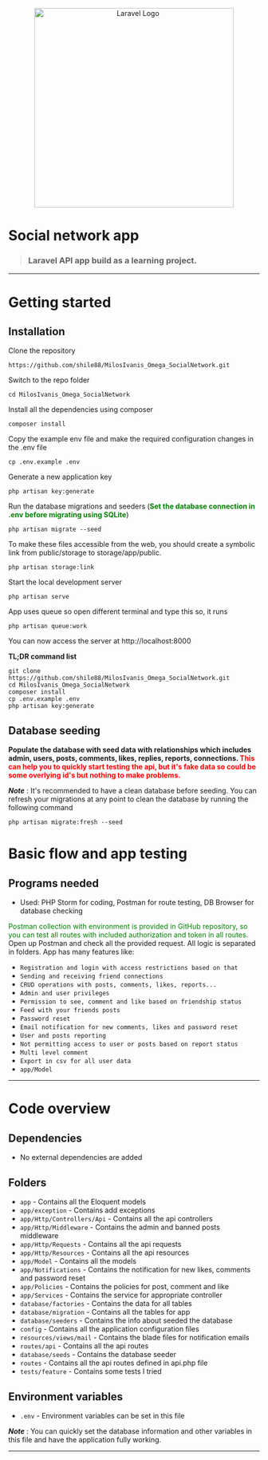 <p align="center"><a href="https://laravel.com" target="_blank"><img src="https://raw.githubusercontent.com/laravel/art/master/logo-lockup/5%20SVG/2%20CMYK/1%20Full%20Color/laravel-logolockup-cmyk-red.svg" width="400" alt="Laravel Logo"></a></p>

# Social network app

> ### Laravel API app build as a learning project. 

---------
# Getting started

## Installation

Clone the repository

    https://github.com/shile88/MilosIvanis_Omega_SocialNetwork.git

Switch to the repo folder

    cd MilosIvanis_Omega_SocialNetwork

Install all the dependencies using composer

    composer install

Copy the example env file and make the required configuration changes in the .env file

    cp .env.example .env

Generate a new application key

    php artisan key:generate

Run the database migrations and seeders (**<span style="color: green;">Set the database connection in .env before migrating using SQLite</span>**)

    php artisan migrate --seed

To make these files accessible from the web, you should create a symbolic link from public/storage to storage/app/public.

    php artisan storage:link

Start the local development server

    php artisan serve

App uses queue so open different terminal and type this so, it runs

    php artisan queue:work

You can now access the server at http://localhost:8000

**TL;DR command list**

    git clone https://github.com/shile88/MilosIvanis_Omega_SocialNetwork.git
    cd MilosIvanis_Omega_SocialNetwork
    composer install
    cp .env.example .env
    php artisan key:generate

## Database seeding

**Populate the database with seed data with relationships which includes admin, users, posts, comments, likes, replies, reports, connections. <span style="color: red;">This can help you to quickly start testing the api, but it's fake data so could be some overlying id's but nothing to make problems.</span>**

***Note*** : It's recommended to have a clean database before seeding. You can refresh your migrations at any point to clean the database by running the following command

    php artisan migrate:fresh --seed

# Basic flow and app testing

## Programs needed

- Used: PHP Storm for coding, Postman for route testing, DB Browser for database checking

<span style="color: green;">Postman collection with environment is provided in GitHub repository, so you can test all routes with included authorization and token in all routes.</span>
Open up Postman and check all the provided request. All logic is separated in folders.
App has many features like:
- `Registration and login with access restrictions based on that`
- `Sending and receiving friend connections`
- `CRUD operations with posts, comments, likes, reports...`
- `Admin and user privileges`
- `Permission to see, comment and like based on friendship status`
- `Feed with your friends posts`
- `Password reset`
- `Email notification for new comments, likes and password reset`
- `User and posts reporting`
- `Not permitting access to user or posts based on report status`
- `Multi level comment`
- `Export in csv for all user data`
- `app/Model`


----------

# Code overview

## Dependencies

- No external dependencies are added

## Folders

- `app` - Contains all the Eloquent models
- `app/exception` - Contains add exceptions
- `app/Http/Controllers/Api` - Contains all the api controllers
- `app/Http/Middleware` - Contains the admin and banned posts middleware
- `app/Http/Requests` - Contains all the api requests
- `app/Http/Resources` - Contains all the api resources
- `app/Model` - Contains all the models
- `app/Notifications` - Contains the notification for new likes, comments and password reset
- `app/Policies` - Contains the policies for post, comment and like
- `app/Services` - Contains the service for appropriate controller
- `database/factories` - Contains the data for all tables
- `database/migration` - Contains all the tables for app
- `database/seeders` - Contains the info about seeded the database
- `config` - Contains all the application configuration files
- `resources/views/mail` - Contains the blade files for notification emails
- `routes/api` - Contains all the api routes
- `database/seeds` - Contains the database seeder
- `routes` - Contains all the api routes defined in api.php file
- `tests/feature` - Contains some tests I tried

## Environment variables

- `.env` - Environment variables can be set in this file

***Note*** : You can quickly set the database information and other variables in this file and have the application fully working.

----------






